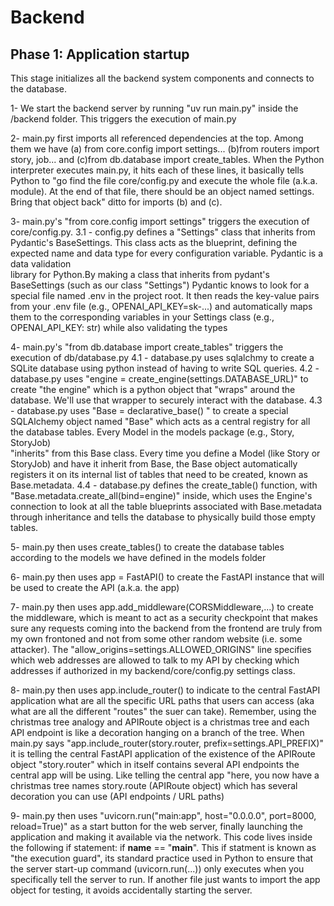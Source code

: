 # Backend

## Phase 1: Application startup
This stage initializes all the backend system components and connects to the database.


1- We start the backend server by running "uv run main.py" inside the /backend folder. This triggers the execution of main.py

2- main.py first imports all referenced dependencies at the top. Among them we have (a) from core.config import settings... (b)from routers import story, job... and (c)from db.database import create_tables. When the Python interpreter executes main.py, it hits each of these lines, it basically tells Python to "go find the file core/config.py and execute the whole file (a.k.a. module). At the end of that file, there should be an object named settings. Bring that object back" ditto for imports (b) and (c).

3- main.py's "from core.config import settings" triggers the execution of core/config.py.
    3.1 - config.py defines a "Settings" class that inherits from Pydantic's BaseSettings. This class acts as the blueprint, defining the expected name and data type for every configuration variable. Pydantic is a data validation    
     library for Python.By making a class that inherits from pydant's BaseSettings (such as our class "Settings") Pydantic knows to look for a special file named .env in the project root. It then reads the key-value pairs from your 
    .env file (e.g., OPENAI_API_KEY=sk-...) and automatically maps them to the corresponding variables in your Settings class (e.g., OPENAI_API_KEY: str) while also validating the types

4- main.py's "from db.database import create_tables" triggers the execution of db/database.py
    4.1 - database.py uses sqlalchmy to create a SQLite database using python instead of having to write SQL queries. 
    4.2 - database.py uses "engine = create_engine(settings.DATABASE_URL)" to create "the engine" which is a python object that "wraps" around the database. We'll use that wrapper to securely interact with the database.
    4.3 - database.py uses "Base = declarative_base() " to create a special SQLAlchemy object named "Base" which acts as a central registry for all the database tables. Every Model in the models package (e.g., Story, StoryJob)       
    "inherits" from this Base class. Every time you define a Model (like Story or StoryJob) and have it inherit from Base, the Base object automatically registers it on its internal list of tables that need to be created, known as 
    Base.metadata.
    4.4 - database.py defines the create_table() function, with "Base.metadata.create_all(bind=engine)" inside, which uses the Engine's connection to look at all the table blueprints associated with Base.metadata through inheritance 
     and tells the database to physically build those empty tables.

5- main.py then uses create_tables() to create the database tables according to the models we have defined in the models folder

6- main.py then uses app = FastAPI() to create the FastAPI instance that will be used to create the API (a.k.a. the app)

7- main.py then uses app.add_middleware(CORSMiddleware,...) to create the middleware, which is meant to act as a security checkpoint that makes sure any requests coming into the backend from the frontend are truly from my own frontoned and not from some other random website (i.e. some attacker). The "allow_origins=settings.ALLOWED_ORIGINS" line specifies which web addresses are allowed to talk to my API by checking which addresses if authorized in my backend/core/config.py settings class.

8- main.py then uses app.include_router() to indicate to the central FastAPI application what are all the specific URL paths that users can access (aka what are all the different "routes" the suer can take). Remember, using the christmas tree analogy and APIRoute object is a christmas tree and each API endpoint is like a decoration hanging on a branch of the tree. When main.py says "app.include_router(story.router, prefix=settings.API_PREFIX)" it is telling the central FastAPI application of the existence of the APIRoute object "story.router" which in itself contains several API endpoints the central app will be using. Like telling the central app "here, you now have a christmas tree names story.route (APIRoute object) which has several decoration you can use (API endpoints / URL paths)

9- main.py then uses "uvicorn.run("main:app", host="0.0.0.0", port=8000, reload=True)" as a start button for the web server, finally launching the application and making it available via the network. This code lives inside the following if statement: if __name__ == "__main__". This if statment is known as "the execution guard", its standard practice used in Python to ensure that the server start-up command (uvicorn.run(...)) only executes when you specifically tell the server to run. If another file just wants to import the app object for testing, it avoids accidentally starting the server.